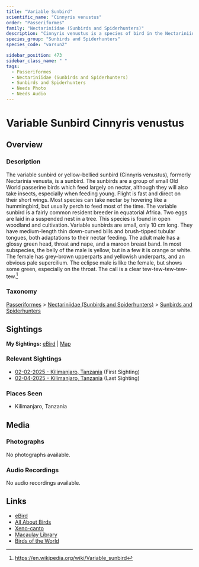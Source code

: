 ```yaml
---
title: "Variable Sunbird"
scientific_name: "Cinnyris venustus"
order: "Passeriformes"
family: "Nectariniidae (Sunbirds and Spiderhunters)"
description: "Cinnyris venustus is a species of bird in the Nectariniidae (Sunbirds and Spiderhunters) family. It has been observed 2 times."
species_group: "Sunbirds and Spiderhunters"
species_code: "varsun2"

sidebar_position: 473
sidebar_class_name: " "
tags: 
  - Passeriformes
  - Nectariniidae (Sunbirds and Spiderhunters)
  - Sunbirds and Spiderhunters
  - Needs Photo
  - Needs Audio
---
```


# Variable Sunbird <span className='sci_name'>Cinnyris venustus</span>

## Overview

### Description
The variable sunbird or yellow-bellied sunbird (Cinnyris venustus), formerly Nectarinia venusta, is a sunbird. The sunbirds are a group of small Old World passerine birds which feed largely on nectar, although they will also take insects, especially when feeding young. Flight is fast and direct on their short wings. Most species can take nectar by hovering like a hummingbird, but usually perch to feed most of the time.
The variable sunbird is a fairly common resident breeder in equatorial Africa. Two eggs are laid in a suspended nest in a tree. This species is found in open woodland and cultivation.
Variable sunbirds are small, only 10 cm long. They have medium-length thin down-curved bills and brush-tipped tubular tongues, both adaptations to their nectar feeding.
The adult male has a glossy green head, throat and nape, and a maroon breast band. In most subspecies, the belly of the male is yellow, but in a few it is orange or white. The female has grey-brown upperparts and yellowish underparts, and an obvious pale supercilium. The eclipse male is like the female, but shows some green, especially on the throat. The call is a clear tew-tew-tew-tew-tew.[^1]

[^1]: https://en.wikipedia.org/wiki/Variable_sunbird

### Taxonomy
[Passeriformes](/tags/passeriformes) > [Nectariniidae (Sunbirds and Spiderhunters)](/tags/nectariniidae-sunbirds-and-spiderhunters) > [Sunbirds and Spiderhunters](/tags/sunbirds-and-spiderhunters)


## Sightings

**My Sightings:** [eBird](https://ebird.org/lifelist?r=world&time=life&spp=varsun2) | [Map](/map?species_code=varsun2)

### Relevant Sightings

* [02-02-2025 - Kilimanjaro, Tanzania](https://ebird.org/checklist/S216361343) (First Sighting)
* [02-04-2025 - Kilimanjaro, Tanzania](https://ebird.org/checklist/S216367519) (Last Sighting)

### Places Seen

* Kilimanjaro, Tanzania



## Media
### Photographs
No photographs available.

### Audio Recordings
No audio recordings available.

## Links
* [eBird](https://ebird.org/species/varsun2) 
* [All About Birds](https://www.allaboutbirds.org/guide/varsun2) 
* [Xeno-canto](https://www.xeno-canto.org/species/cinnyris-venustus) 
* [Macaulay Library](https://search.macaulaylibrary.org/catalog?taxonCode=varsun2&sort=rating_rank_desc)
* [Birds of the World](https://birdsoftheworld.org/bow/species/varsun2)
